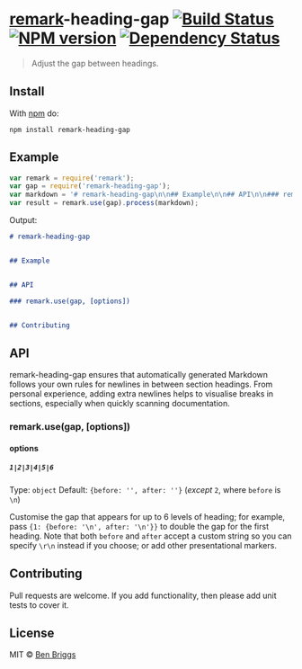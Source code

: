 # [remark]-heading-gap [![Build Status](https://travis-ci.org/ben-eb/remark-heading-gap.svg?branch=master)][ci] [![NPM version](https://badge.fury.io/js/remark-heading-gap.svg)][npm] [![Dependency Status](https://gemnasium.com/ben-eb/remark-heading-gap.svg)][deps]

> Adjust the gap between headings.


## Install

With [npm](https://npmjs.org/package/remark-heading-gap) do:

```
npm install remark-heading-gap
```


## Example

```javascript
var remark = require('remark');
var gap = require('remark-heading-gap');
var markdown = '# remark-heading-gap\n\n## Example\n\n## API\n\n### remark.use(gap, [options])\n\n## Contributing';
var result = remark.use(gap).process(markdown);
```

Output:

```md
# remark-heading-gap


## Example


## API

### remark.use(gap, [options])


## Contributing
```


## API

remark-heading-gap ensures that automatically generated Markdown follows your
own rules for newlines in between section headings. From personal experience,
adding extra newlines helps to visualise breaks in sections, especially when
quickly scanning documentation.

### remark.use(gap, [options])

#### options

##### `1|2|3|4|5|6`

Type: `object`
Default: `{before: '', after: ''}` (_except_ `2`, where `before` is `\n`)

Customise the gap that appears for up to 6 levels of heading; for example,
pass `{1: {before: '\n', after: '\n'}}` to double the gap for the first heading.
Note that both `before` and `after` accept a custom string so you can specify
`\r\n` instead if you choose; or add other presentational markers.


## Contributing

Pull requests are welcome. If you add functionality, then please add unit tests
to cover it.


## License

MIT © [Ben Briggs](http://beneb.info)

[ci]: https://travis-ci.org/ben-eb/remark-heading-gap

[deps]: https://gemnasium.com/ben-eb/remark-heading-gap

[npm]: http://badge.fury.io/js/remark-heading-gap

[remark]: https://github.com/wooorm/remark
